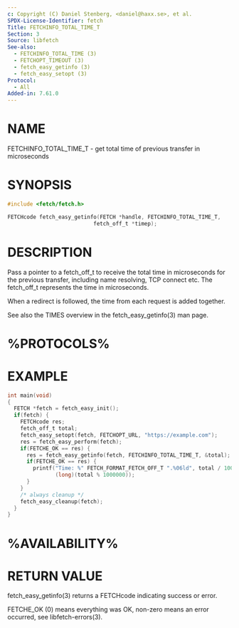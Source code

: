 ```yaml
---
c: Copyright (C) Daniel Stenberg, <daniel@haxx.se>, et al.
SPDX-License-Identifier: fetch
Title: FETCHINFO_TOTAL_TIME_T
Section: 3
Source: libfetch
See-also:
  - FETCHINFO_TOTAL_TIME (3)
  - FETCHOPT_TIMEOUT (3)
  - fetch_easy_getinfo (3)
  - fetch_easy_setopt (3)
Protocol:
  - All
Added-in: 7.61.0
---
```

# NAME

FETCHINFO_TOTAL_TIME_T - get total time of previous transfer in microseconds

# SYNOPSIS

~~~c
#include <fetch/fetch.h>

FETCHcode fetch_easy_getinfo(FETCH *handle, FETCHINFO_TOTAL_TIME_T,
                           fetch_off_t *timep);
~~~

# DESCRIPTION

Pass a pointer to a fetch_off_t to receive the total time in microseconds
for the previous transfer, including name resolving, TCP connect etc.
The fetch_off_t represents the time in microseconds.

When a redirect is followed, the time from each request is added together.

See also the TIMES overview in the fetch_easy_getinfo(3) man page.

# %PROTOCOLS%

# EXAMPLE

~~~c
int main(void)
{
  FETCH *fetch = fetch_easy_init();
  if(fetch) {
    FETCHcode res;
    fetch_off_t total;
    fetch_easy_setopt(fetch, FETCHOPT_URL, "https://example.com");
    res = fetch_easy_perform(fetch);
    if(FETCHE_OK == res) {
      res = fetch_easy_getinfo(fetch, FETCHINFO_TOTAL_TIME_T, &total);
      if(FETCHE_OK == res) {
        printf("Time: %" FETCH_FORMAT_FETCH_OFF_T ".%06ld", total / 1000000,
               (long)(total % 1000000));
      }
    }
    /* always cleanup */
    fetch_easy_cleanup(fetch);
  }
}
~~~

# %AVAILABILITY%

# RETURN VALUE

fetch_easy_getinfo(3) returns a FETCHcode indicating success or error.

FETCHE_OK (0) means everything was OK, non-zero means an error occurred, see
libfetch-errors(3).
